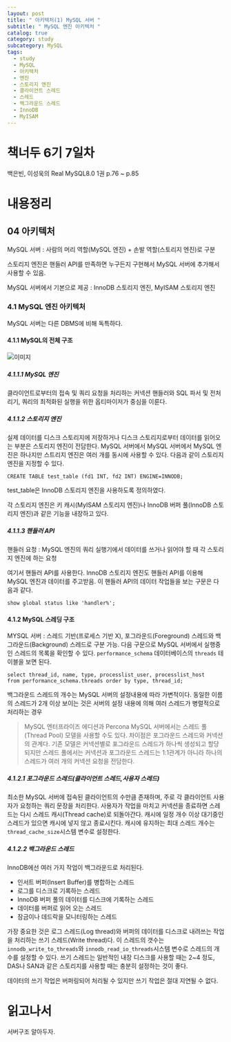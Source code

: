 ```yaml
---
layout: post
title: " 아키텍처(1) MySQL 서버 "
subtitle: " MySQL 엔진 아키텍처 "
catalog: true
category: study
subcategory: MySQL
tags:
  - study
  - MySQL
  - 아키텍처
  - 엔진
  - 스토리지 엔진
  - 클라이언트 스레드
  - 스레드
  - 백그라운드 스레드
  - InnoDB
  - MyISAM
---
```


# 책너두 6기 7일차

백은빈, 이성욱의 Real MySQL8.0 1권 p.76 ~ p.85

# 내용정리

## 04 아키텍처

MySQL 서버 : 사람의 머리 역할(MySQL 엔진) + 손발 역할(스토리지 엔진)로 구분

스토리지 엔진은 핸들러 API를 만족하면 누구든지 구현해서 MySQL 서버에 추가해서 사용할 수 있음.

MySQL 서버에서 기본으로 제공 : InnoDB 스토리지 엔진, MyISAM 스토리지 엔진

### 4.1 MySQL 엔진 아키텍처

MySQL 서버는 다른 DBMS에 비해 독특하다.

#### 4.1.1 MySQL의 전체 구조

![이미지](https://github.com/junsoopooh/junsoopooh.github.io/blob/master/img/mysql230911.jpg?raw=true)

##### 4.1.1.1 MySQL 엔진

클라이언트로부터의 접속 및 쿼리 요청을 처리하는 커넥션 핸들러와 SQL 파서 및 전처리기, 쿼리의 최적화된 실행을 위한 옵티마이저가 중심을 이룬다.

##### 4.1.1.2 스토리지 엔진

실제 데이터를 디스크 스토리지에 저장하거나 디스크 스토리지로부터 데이터를 읽어오는 부분은 스토리지 엔진이 전담한다. MySQL 서버에서 MySQL 서버에서 MySQL 엔진은 하나지만 스트리지 엔진은 여러 개를 동시에 사용할 수 있다. 다음과 같이 스토리지 엔진을 지정할 수 있다.

`CREATE TABLE test_table (fd1 INT, fd2 INT) ENGINE=INNODB;`

test_table은 InnoDB 스토리지 엔진을 사용하도록 정의하였다.

각 스토리지 엔진은 키 캐시(MyISAM 스토리지 엔진)나 InnoDB 버퍼 풀(InnoDB 스토리지 엔진)과 같은 기능을 내장하고 있다.

##### 4.1.1.3 핸들러 API

핸들러 요청 : MySQL 엔진의 쿼리 실행기에서 데이터를 쓰거나 읽어야 할 때 각 스토리지 엔진에 하는 요청

여기서 핸들러 API를 사용한다. InnoDB 스토리지 엔진도 핸들러 API를 이용해 MySQL 엔진과 데이터를 주고받음. 이 핸들러 API의 데이터 작업들을 보는 구문은 다음과 같다.

`show global status like 'handler%';`

#### 4.1.2 MySQL 스레딩 구조

MYSQL 서버 : 스레드 기반(프로세스 기반 X), 포그라운드(Foreground) 스레드와 백그라운드(Background) 스레드로 구분 가능. 다음 구문으로 MySQL 서버에서 실행중인 스레드의 목록을 확인할 수 있다. `performance_schema` 데이터베이스의 `threads` 테이블을 보면 된다.

```mysql
select thread_id, name, type, processlist_user, processlist_host
from performance_schema.threads order by type, thread_id;
```

백그라운드 스레드의 개수는 MySQL 서버의 설정내용에 따라 가변적이다. 동일한 이름의 스레드가 2개 이상 보이는 것은 서버의 설정 내용에 의해 여러 스레드가 병렬적으로 처리하는 경우

> MySQL 엔터프라이즈 에디션과 Percona MySQL 서버에서는 스레드 풀(Thread Pool) 모델을 사용할 수도 있다. 차이점은 포그라운드 스레드와 커넥션의 관계다. 기존 모델은 커넥션별로 포그라운드 스레드가 하나씩 생성되고 할당되지만 스레드 풀에서는 커넥션과 포그라운드 스레드는 1:1관계가 아니라 하나의 스레드가 여러 개의 커넥션 요청을 전담한다.

##### 4.1.2.1 포그라운드 스레드(클라이언트 스레드,사용자 스레드)

최소한 MySQL 서버에 접속된 클라이언트의 수만큼 존재하며, 주로 각 클라이언트 사용자가 요청하는 쿼리 문장을 처리한다. 사용자가 작업을 마치고 커넥션을 종료하면 스레드는 다시 스레드 캐시(Thread cache)로 되돌아간다. 캐시에 일정 개수 이상 대기중인 스레드가 있으면 캐시에 넣지 않고 종료시킨다. 캐시에 유지하는 최대 스레드 개수는 `thread_cache_size`시스템 변수로 설정한다.

##### 4.1.2.2 백그라운드 스레드

InnoDB에선 여러 가지 작업이 백그라운드로 처리된다.

- 인서트 버퍼(Insert Buffer)를 병합하는 스레드
- 로그를 디스크로 기록하는 스레드
- InnoDB 버퍼 풀의 데이터를 디스크에 기록하는 스레드
- 데이터를 버퍼로 읽어 오는 스레드
- 잠금이나 데드락을 모니터링하는 스레드

가장 중요한 것은 로그 스레드(Log thread)와 버퍼의 데이터를 디스크로 내려쓰는 작업을 처리하는 쓰기 스레드(Write thread)다. 이 스레드의 갯수는 `innodb_write_to_threads`와 `innodb_read_io_threads`시스템 변수로 스레드의 개수를 설정할 수 있다. 쓰기 스레드는 일반적인 내장 디스크를 사용할 때는 2~4 정도, DAS나 SAN과 같은 스토리지를 사용할 때는 충분히 설정하는 것이 좋다.

데이터의 쓰기 작업은 버퍼링되어 처리될 수 있지만 쓰기 작업은 절대 지연될 수 없다.

# 읽고나서

서버구조 알아두자.
